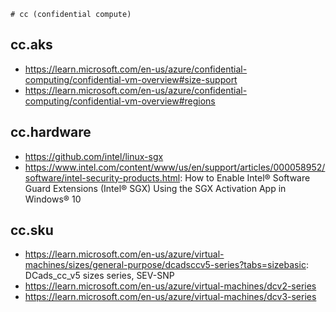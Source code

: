 `# cc (confidential compute)`

## cc.aks

- https://learn.microsoft.com/en-us/azure/confidential-computing/confidential-vm-overview#size-support
- https://learn.microsoft.com/en-us/azure/confidential-computing/confidential-vm-overview#regions
  
## cc.hardware

- https://github.com/intel/linux-sgx
- https://www.intel.com/content/www/us/en/support/articles/000058952/software/intel-security-products.html: How to Enable Intel® Software Guard Extensions (Intel® SGX) Using the SGX Activation App in Windows® 10

## cc.sku

- https://learn.microsoft.com/en-us/azure/virtual-machines/sizes/general-purpose/dcadsccv5-series?tabs=sizebasic: DCads_cc_v5 sizes series, SEV-SNP
- https://learn.microsoft.com/en-us/azure/virtual-machines/dcv2-series
- https://learn.microsoft.com/en-us/azure/virtual-machines/dcv3-series
